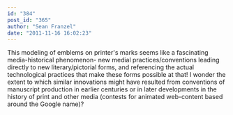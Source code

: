 ```yaml
---
id: "384"
post_id: "365"
author: "Sean Franzel"
date: "2011-11-16 16:02:23"
---
```

This modeling of emblems on printer's marks seems like a fascinating media-historical phenomenon- new medial practices/conventions leading directly to new literary/pictorial forms, and referencing the actual technological practices that make these forms possible at that! I wonder the extent to which similar innovations might have resulted from conventions of manuscript production in earlier centuries or in later developments in the history of print and other media (contests for animated web-content based around the Google name)?
